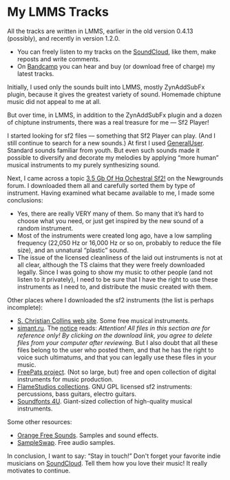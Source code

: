 # My LMMS Tracks

All the tracks are written in LMMS, earlier in the old version 0.4.13 (possibly), and recently in version 1.2.0.

  - You can freely listen to my tracks on the [SoundCloud](https://soundcloud.com/lexeii),
    like them, make reposts and write comments.
  - On [Bandcamp](https://lexeii.bandcamp.com/) you can hear and buy (or download free of charge)
    my latest tracks.

Initially, I used only the sounds built into LMMS, mostly ZynAddSubFx plugin,
because it gives the greatest variety of sound.
Homemade chiptune music did not appeal to me at all.

But over time, in LMMS, in addition to the ZynAddSubFx plugin and a dozen of chiptune instruments,
there was a real treasure for me — Sf2 Player!

I started looking for sf2 files — something that Sf2 Player can play.
(And I still continue to search for a new sounds.)
At first I used [GeneralUser](http://www.schristiancollins.com/generaluser.php).
Standard sounds familiar from youth.
But even such sounds made it possible to diversify and decorate my melodies by applying
“more human” musical instruments to my purely synthesizing sound.

Next, I came across a topic [3.5 Gb Of Hq Ochestral Sf2!](https://www.newgrounds.com/bbs/topic/1200140/1)
on the Newgrounds forum. I downloaded them all and carefully sorted them by type of instrument.
Having examined what became available to me, I made some conclusions:

  - Yes, there are really VERY many of them.
    So many that it’s hard to choose what you need,
    or just get inspired by the new sound of a random instrument.
  - Most of the instruments were created long ago, have a low sampling frequency
    (22,050 Hz or 16,000 Hz or so on, probably to reduce the file size),
    and an unnatural “plastic” sound.
  - The issue of the licensed cleanliness of the laid out instruments
    is not at all clear, although the TS claims that they were freely downloaded legally.
    Since I was going to show my music to other people (and not listen to it privately),
    I need to be sure that I have the right to use these instruments as I need to,
    and distribute the music created with them.

Other places where I downloaded the sf2 instruments (the list is perhaps incomplete):

  - [S. Christian Collins web site](http://www.schristiancollins.com/soundfonts.php).
    Some free musical instruments.
  - [simant.ru](https://simant.ru/pub/multimedia/Samples/sf2/).
    The [notice](https://simant.ru/%D1%84%D0%B0%D0%B9%D0%BB%D1%8B/) reads:
    *Attention! All files in this section are for reference only! By clicking on the download link, you agree to delete files from your computer after reviewing.*
    But I also doubt that all these files belong to the user who posted them, and
    that he has the right to voice such ultimatums, and that you can legally use these files in your music.
  - [FreePats project](http://freepats.zenvoid.org/). (Not so large, but) free and open collection
    of digital instruments for music production.
  - [FlameStudios collections](http://www.flamestudios.org/free/Soundfonts).
    GNU GPL licensed sf2 instruments: percussions, bass guitars, electro guitars.
  - [Soundfonts 4U](https://sites.google.com/site/soundfonts4u/).
    Giant-sized collection of high-quality musical instruments.

Some other resources:

  - [Orange Free Sounds](http://www.orangefreesounds.com/). Samples and sound effects.
  - [SampleSwap](https://sampleswap.org/). Free audio samples.


In conclusion, I want to say:
“Stay in touch!”
Don't forget your favorite indie musicians on [SoundCloud](https://soundcloud.com/).
Tell them how you love their music! It really motivates to continue.
